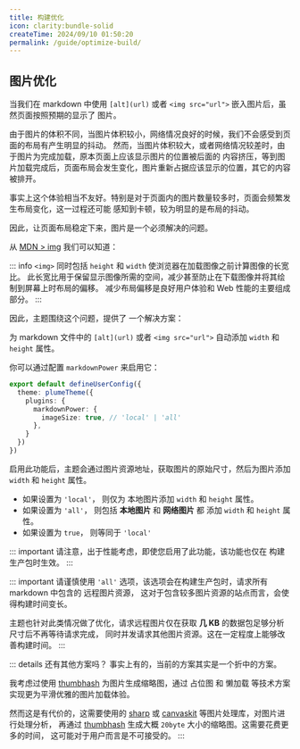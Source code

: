 ```yaml
---
title: 构建优化
icon: clarity:bundle-solid
createTime: 2024/09/10 01:50:20
permalink: /guide/optimize-build/
---
```


## 图片优化 <Badge type="warning" text="试验性" />

当我们在 markdown 中使用 `[alt](url)` 或者 `<img src="url">` 嵌入图片后，虽然页面按照预期的显示了
图片。

由于图片的体积不同，当图片体积较小，网络情况良好的时候，我们不会感受到页面的布局有产生明显的抖动。
然而，当图片体积较大，或者网络情况较差时，由于图片为完成加载，原本页面上应该显示图片的位置被后面的
内容挤压，等到图片加载完成后，页面布局会发生变化，图片重新占据应该显示的位置，其它的内容被排开。

事实上这个体验相当不友好。特别是对于页面内的图片数量较多时，页面会频繁发生布局变化，这一过程还可能
感知到卡顿，较为明显的是布局的抖动。

因此，让页面布局稳定下来，图片是一个必须解决的问题。

从 [MDN > img](https://developer.mozilla.org/zh-CN/docs/Web/HTML/Element/img#height) 我们可以知道：

::: info
`<img>` 同时包括 `height` 和 `width` 使浏览器在加载图像之前计算图像的长宽比。
此长宽比用于保留显示图像所需的空间，减少甚至防止在下载图像并将其绘制到屏幕上时布局的偏移。
减少布局偏移是良好用户体验和 Web 性能的主要组成部分。
:::

因此，主题围绕这个问题，提供了 一个解决方案：

为 markdown 文件中的 `[alt](url)` 或者 `<img src="url">` 自动添加 `width` 和 `height` 属性。

你可以通过配置 `markdownPower` 来启用它：

```ts
export default defineUserConfig({
  theme: plumeTheme({
    plugins: {
      markdownPower: {
        imageSize: true, // 'local' | 'all'
      },
    }
  })
})
```

启用此功能后，主题会通过图片资源地址，获取图片的原始尺寸，然后为图片添加 `width` 和 `height` 属性。

- 如果设置为 `'local'`， 则仅为 本地图片添加 `width` 和 `height` 属性。
- 如果设置为 `'all'`， 则包括 __本地图片__ 和 __网络图片__ 都 添加 `width` 和 `height` 属性。
- 如果设置为 `true`， 则等同于 `'local'`

::: important
请注意，出于性能考虑，即使您启用了此功能，该功能也仅在 构建生产包时生效。
:::

::: important
请谨慎使用 `'all'` 选项，该选项会在构建生产包时，请求所有 markdown 中包含的 远程图片资源，
这对于包含较多图片资源的站点而言，会使得构建时间变长。

主题也针对此类情况做了优化，请求远程图片仅在获取 __几 KB__ 的数据包足够分析尺寸后不再等待请求完成，
同时并发请求其他图片资源。这在一定程度上能够改善构建时间。
:::

::: details 还有其他方案吗？
事实上有的，当前的方案其实是一个折中的方案。

我考虑过使用 [thumbhash](https://github.com/evanw/thumbhash) 为图片生成缩略图，通过 占位图 和 懒加载
等技术方案实现更为平滑优雅的图片加载体验。

然而这是有代价的，这需要使用的 [sharp](https://github.com/lovell/sharp) 或 [canvaskit](https://github.com/google/skia/tree/main/modules/canvaskit) 等图片处理库，对图片进行处理分析，
再通过 [thumbhash](https://github.com/evanw/thumbhash) 生成大概 `20byte` 大小的缩略图。这需要花费更多的时间，
这可能对于用户而言是不可接受的。
:::
